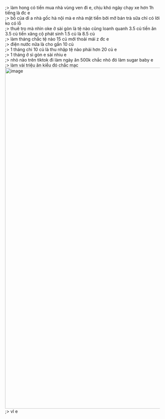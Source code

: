 ;> làm hong có tiền mua nhà vùng ven đi e, chịu khó ngày chạy xe hơn 1h tiếng là đc e<br>
;> bồ của dì a nhà gốc hà nội mà e nhà mặt tiền bởi mỡ bán trà sữa chỉ có lời ko có lỗ <br>
;> thuê trọ mà nhìn oke ở sài gòn là tệ nào cũng loanh quanh 3.5 củ tiền ăn 3.5 củ tiền xăng cộ phát sinh 1.5 củ là 8.5 củ<br>
;> làm tháng chắc tệ nào 15 củ mới thoải mái z đc e<br>
;> điện nước nữa là cho gần 10 củ<br>
;> 1 tháng chi 10 củ là thu nhập tệ nào phải hơn 20 củ e<br>
;> 1 tháng ở sì gòn e sài nhiu e<br>
;> nhỏ nào trên tiktok đi làm ngày ăn 500k chắc nhỏ đó làm sugar baby e<br>
;> làm vài triệu ăn kiểu đó chắc mạc<br>
<img width="1027" height="1108" alt="image" src="https://github.com/user-attachments/assets/82d1faf5-2338-4f99-a491-692cbb1647ac" /><br>
;> vl e
